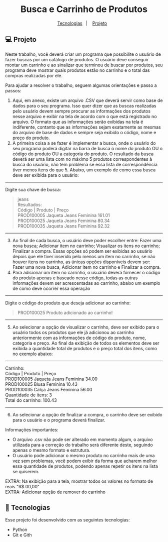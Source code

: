   <h1 align="center"> Busca e Carrinho de Produtos </h1>
  
  
  <p align="center">
    <a href="#-tecnologias">Tecnologias</a>&nbsp;&nbsp;&nbsp;|&nbsp;&nbsp;&nbsp;
    <a href="#-projeto">Projeto</a>&nbsp;&nbsp;&nbsp;
  
  
  ## 💻 Projeto

  Neste trabalho, você deverá criar um programa que possibilite o usuário de fazer buscas por um catálogo de produtos. O usuário deve conseguir montar um carrinho e ao sinalizar que terminou de buscar por produtos, seu programa deve mostrar quais produtos estão no carrinho e o total das compras realizadas por ele.

Para ajudar a resolver o trabalho, seguem algumas orientações e passo a passos:

1. Aqui, em anexo, existe um arquivo .CSV que deverá servir como base de dados para o seu programa. Isso quer dizer que as buscas realizadas pelo usuário devem sempre procurar as informações dos produtos nesse arquivo e exibir na tela de acordo com o que está registrado no arquivo. O formato que as informações serão exibidas na tela é indiferente, contanto que as informações sejam exatamente as mesmas do arquivo de base de dados e sempre seja exibido o código, nome e preço do produto.
2. A primeira coisa a se fazer é implementar a busca, onde o usuário do seu programa poderá digitar na barra de busca o nome do produto OU o código do produto OU a categoria do produto. O resultado da busca deverá ser uma lista com no máximo 5 produtos correspondentes à busca do usuário, não tem problema se essa lista de correspondência tiver menos itens do que 5. Abaixo, um exemplo de como essa busca deve ser exibida para o usuário:
------------------------------------------------
Digite sua chave de busca: <br>
> jeans <br>
Resultados: <br>
Código | Produto | Preço <br>
PROD100005   Jaqueta Jeans Feminina   161.01 <br>
PROD100025   Jaqueta Jeans Feminina   80.34 <br>
PROD100035   Jaqueta Jeans Feminina   92.32
--------------------------------------------------
3. Ao final de cada busca, o usuário deve poder escolher entre: Fazer uma nova busca; Adicionar item no carrinho; Visualizar os itens no carrinho; Finalizar a compra. Essas opções só podem ser exibidas ao usuário depois que ele tiver inserido pelo menos um item no carrinho, se não houver itens no carrinho, as únicas opções disponíveis devem ser: Fazer uma nova busca, Adicionar item no carrinho e Finalizar a compra.
4. Para adicionar um item no carrinho, o usuário deverá fornecer o código do produto apenas e baseado nesse código, todas as outras informações devem ser acrescentadas ao carrinho, abaixo um exemplo de como deve ocorrer essa operação
-------------------------------------------------
Digite o código do produto que deseja adicionar ao carrinho:
> PROD100025
Produto adicionado ao carrinho!
-------------------------------------------------
5. Ao selecionar a opção de visualizar o carrinho, deve ser exibido para o usuário todos os produtos que ele já adicionou ao carrinho anteriormente com as informações de código do produto, nome, categoria e preço. Ao final da exibição de todos os elementos deve ser exibida a quantidade total de produtos e o preço total dos itens, como no exemplo abaixo:
--------------------------------------------------------------
Carrinho: <br>
Código | Produto | Preço  <br>
PROD100005   Jaqueta Jeans Feminina   34.00  <br>
PROD100025   Blusa Feminina   10.43  <br>
PROD100035   Calça Jeans Feminina   56.00  <br>
Quantidade de itens: 3  <br>
Total do carrinho: 100.43  <br>

--------------------------------------------------------------

6. Ao selecionar a opção de finalizar a compra, o carrinho deve ser exibido para o usuário e o programa deverá finalizar.

Informações importantes:
- O arquivo .csv não pode ser alterado em momento algum, o arquivo utilizada para a correção do trabalho será diferente deste, seguindo apenas o mesmo formato e estrutura.
- O usuário pode adicionar o mesmo produto no carrinho mais de uma vez sem problemas, você podem exibir da forma que acharem melhor essa quantidade de produtos, podendo apenas repetir os itens na lista se quiserem.

EXTRA: Na exibição para a tela, mostrar todos os valores no formato de reais "R$ 00,00"<br>
EXTRA: Adicionar opção de remover do carrinho
  
  ## 🚀 Tecnologias
  
  Esse projeto foi desenvolvido com as seguintes tecnologias:
  
  - Python 
  - Git e Gith

